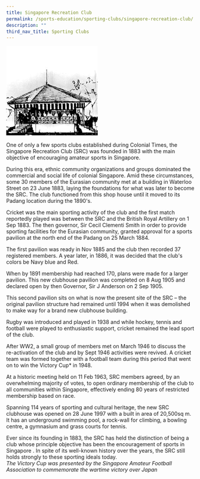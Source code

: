 ```yaml
---
title: Singapore Recreation Club
permalink: /sports-education/sporting-clubs/singapore-recreation-club/
description: ""
third_nav_title: Sporting Clubs
---
```

![Singapore Recreation Club](/images/Sport%20Education/Sporting%20Clubs/RecreationClub.jpeg)

One of only a few sports clubs established during Colonial Times, the Singapore Recreation Club (SRC) was founded in 1883 with the main objective of encouraging amateur sports in Singapore.  
  
During this era, ethnic community organizations and groups dominated the commercial and social life of colonial Singapore. Amid these circumstances, some 30 members of the Eurasian community met at a building in Waterloo Street on 23 June 1883, laying the foundations for what was later to become the SRC. The club functioned from this shop house until it moved to its Padang location during the 1890's.  
  
Cricket was the main sporting activity of the club and the first match reportedly played was between the SRC and the British Royal Artillery on 1 Sep 1883. The then governor, Sir Cecil Clementi Smith in order to provide sporting facilities for the Eurasian community, granted approval for a sports pavilion at the north end of the Padang on 25 March 1884.  
  
The first pavilion was ready in Nov 1885 and the club then recorded 37 registered members. A year later, in 1886, it was decided that the club's colors be Navy blue and Red.  
  
When by 1891 membership had reached 170, plans were made for a larger pavilion. This new clubhouse pavilion was completed on 8 Aug 1905 and declared open by then Governor, Sir J Anderson on 2 Sep 1905.  
  
This second pavilion sits on what is now the present site of the SRC – the original pavilion structure had remained until 1994 when it was demolished to make way for a brand new clubhouse building.  
  
Rugby was introduced and played in 1938 and while hockey, tennis and football were played to enthusiastic support, cricket remained the lead sport of the club.  
  
After WW2, a small group of members met on March 1946 to discuss the re-activation of the club and by Sept 1946 activities were revived. A cricket team was formed together with a football team during this period that went on to win the Victory Cup\* in 1948.  
  
At a historic meeting held on 11 Feb 1963, SRC members agreed, by an overwhelming majority of votes, to open ordinary membership of the club to all communities within Singapore, effectively ending 80 years of restricted membership based on race.  
  
Spanning 114 years of sporting and cultural heritage, the new SRC clubhouse was opened on 28 June 1997 with a built in area of 20,500sq m. It has an underground swimming pool, a rock-wall for climbing, a bowling centre, a gymnasium and grass courts for tennis.  
  
Ever since its founding in 1883, the SRC has held the distinction of being a club whose principle objective has been the encouragement of sports in Singapore . In spite of its well-known history over the years, the SRC still holds strongly to these sporting ideals today.  
*The Victory Cup was presented by the Singapore Amateur Football Association to commemorate the wartime victory over Japan*